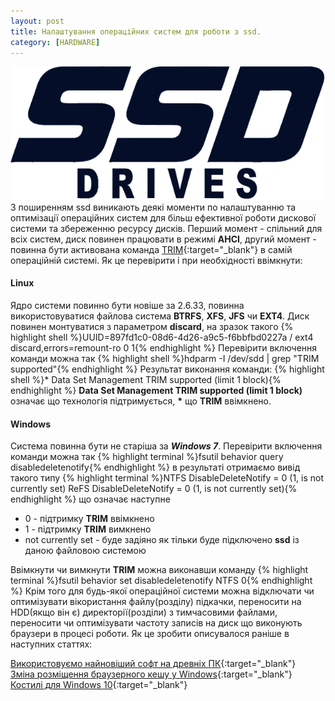 ```yaml
---
layout: post
title: Налаштування операційних систем для роботи з ssd.
category: [HARDWARE]
---
```

![ssd logo](/assets/media/ssd.webp?style=head)  
З поширенням ssd виникають деякі моменти по налаштуванню та оптимізації операційних систем для більш ефективної роботи дискової системи та збереженню ресурсу дисків.<!--more--> Перший момент - спільний для всіх систем, диск повинен працювати в режимі **AHCI**, другий момент - повинна бути активована команда [TRIM](https://uk.wikipedia.org/wiki/TRIM "збарегти TCM"){:target="_blank"} в самій операційній системі. Як це перевірити і при необхідності ввімкнути:

#### Linux
Ядро системи повинно бути новіше за 2.6.33, повинна використовуватися файлова система **BTRFS**, **XFS**, **JFS** чи **EXT4**. Диск повинен монтуватися з параметром **discard**, на зразок такого
  {% highlight shell %}UUID=897fd1c0-08d6-4d26-a9c5-f6bbfbd0227a /               ext4    discard,errors=remount-ro 0       1{% endhighlight %}
Перевірити включення команди можна так
    {% highlight shell %}hdparm -I /dev/sdd | grep "TRIM supported"{% endhighlight %}
Результат виконання команди:
    {% highlight shell %}* Data Set Management TRIM supported (limit 1 block){% endhighlight %}
**Data Set Management TRIM supported (limit 1 block)** означає що технологія підтримується, **\*** що **TRIM** ввімкнено.

#### Windows
Система повинна бути не старіша за ***Windows 7***. Перевірити включення команди можна так
    {% highlight terminal %}fsutil behavior query disabledeletenotify{% endhighlight %}
в результаті отримаємо вивід такого типу
    {% highlight terminal %}NTFS DisableDeleteNotify = 0 (1, is not currently set)
ReFS DisableDeleteNotify = 0 (1, is not currently set){% endhighlight %}
що означає наступне

- 0 - підтримку **TRIM** ввімкнено
- 1 - підтримку **TRIM** вимкнено
- not currently set - буде задіяно як тільки буде підключено **ssd** із даною файловою системою

Ввімкнути чи вимкнути **TRIM** можна виконавши команду
    {% highlight terminal %}fsutil behavior set disabledeletenotify NTFS 0{% endhighlight %}
Крім того для будь-якої операційної системи можна відключати чи оптимізувати вікористання файлу(розділу) підкачки, переносити на HDD(якщо він є) директорії(розділи) з тимчасовими файлами, переносити чи оптимізувати частоту записів на диск що виконують браузери в процесі роботи. Як це зробити описувалося раніше в наступних статтях:  

[Використовуємо найновіший софт на древніх ПК](https://nyurch.github.io/linux/2018/03/20/linux_old-pc.html "Використовуємо найновіший софт на древніх ПК"){:target="_blank"}  
[Зміна розміщення браузерного кешу у Windows](https://nyurch.github.io/software/2016/12/10/browsers-cache.html "Зміна розміщення браузерного кешу у Windows"){:target="_blank"}  
[Костилі для Windows 10](https://nyurch.github.io/windows/2018/03/28/windows-10-bugs.html "Костилі для Windows 10"){:target="_blank"}
